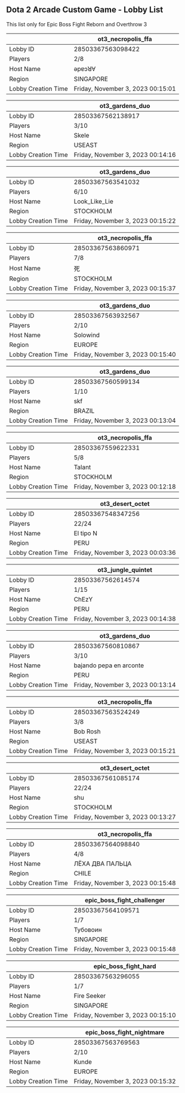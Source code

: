 ## Dota 2 Arcade Custom Game - Lobby List

This list only for Epic Boss Fight Reborn and Overthrow 3

|  | ot3_necropolis_ffa |
| ------ | ------ |
| Lobby ID | 28503367563098422 |
| Players | 2/8 |
| Host Name | ǝpɐɔꓤⱯ |
| Region | SINGAPORE |
| Lobby Creation Time | Friday, November 3, 2023 00:15:01 |


|  | ot3_gardens_duo |
| ------ | ------ |
| Lobby ID | 28503367562138917 |
| Players | 3/10 |
| Host Name | Skele |
| Region | USEAST |
| Lobby Creation Time | Friday, November 3, 2023 00:14:16 |


|  | ot3_gardens_duo |
| ------ | ------ |
| Lobby ID | 28503367563541032 |
| Players | 6/10 |
| Host Name | Look_Like_Lie |
| Region | STOCKHOLM |
| Lobby Creation Time | Friday, November 3, 2023 00:15:22 |


|  | ot3_necropolis_ffa |
| ------ | ------ |
| Lobby ID | 28503367563860971 |
| Players | 7/8 |
| Host Name | 死 |
| Region | STOCKHOLM |
| Lobby Creation Time | Friday, November 3, 2023 00:15:37 |


|  | ot3_gardens_duo |
| ------ | ------ |
| Lobby ID | 28503367563932567 |
| Players | 2/10 |
| Host Name | Solowind |
| Region | EUROPE |
| Lobby Creation Time | Friday, November 3, 2023 00:15:40 |


|  | ot3_gardens_duo |
| ------ | ------ |
| Lobby ID | 28503367560599134 |
| Players | 1/10 |
| Host Name | skf |
| Region | BRAZIL |
| Lobby Creation Time | Friday, November 3, 2023 00:13:04 |


|  | ot3_necropolis_ffa |
| ------ | ------ |
| Lobby ID | 28503367559622331 |
| Players | 5/8 |
| Host Name | Talant |
| Region | STOCKHOLM |
| Lobby Creation Time | Friday, November 3, 2023 00:12:18 |


|  | ot3_desert_octet |
| ------ | ------ |
| Lobby ID | 28503367548347256 |
| Players | 22/24 |
| Host Name | El tipo N |
| Region | PERU |
| Lobby Creation Time | Friday, November 3, 2023 00:03:36 |


|  | ot3_jungle_quintet |
| ------ | ------ |
| Lobby ID | 28503367562614574 |
| Players | 1/15 |
| Host Name | ChEzY |
| Region | PERU |
| Lobby Creation Time | Friday, November 3, 2023 00:14:38 |


|  | ot3_gardens_duo |
| ------ | ------ |
| Lobby ID | 28503367560810867 |
| Players | 3/10 |
| Host Name | bajando pepa en arconte |
| Region | PERU |
| Lobby Creation Time | Friday, November 3, 2023 00:13:14 |


|  | ot3_necropolis_ffa |
| ------ | ------ |
| Lobby ID | 28503367563524249 |
| Players | 3/8 |
| Host Name | Bob Rosh |
| Region | USEAST |
| Lobby Creation Time | Friday, November 3, 2023 00:15:21 |


|  | ot3_desert_octet |
| ------ | ------ |
| Lobby ID | 28503367561085174 |
| Players | 22/24 |
| Host Name | shu |
| Region | STOCKHOLM |
| Lobby Creation Time | Friday, November 3, 2023 00:13:27 |


|  | ot3_necropolis_ffa |
| ------ | ------ |
| Lobby ID | 28503367564098840 |
| Players | 4/8 |
| Host Name | ЛЁХА ДВА ПАЛЬЦА |
| Region | CHILE |
| Lobby Creation Time | Friday, November 3, 2023 00:15:48 |


|  | epic_boss_fight_challenger |
| ------ | ------ |
| Lobby ID | 28503367564109571 |
| Players | 1/7 |
| Host Name | Тубовоин |
| Region | SINGAPORE |
| Lobby Creation Time | Friday, November 3, 2023 00:15:48 |


|  | epic_boss_fight_hard |
| ------ | ------ |
| Lobby ID | 28503367563296055 |
| Players | 1/7 |
| Host Name | Fire Seeker |
| Region | SINGAPORE |
| Lobby Creation Time | Friday, November 3, 2023 00:15:10 |


|  | epic_boss_fight_nightmare |
| ------ | ------ |
| Lobby ID | 28503367563769563 |
| Players | 2/10 |
| Host Name | Kunde |
| Region | EUROPE |
| Lobby Creation Time | Friday, November 3, 2023 00:15:32 |


